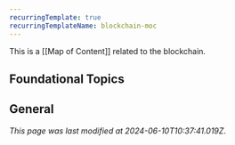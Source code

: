 ```yaml
---
recurringTemplate: true
recurringTemplateName: blockchain-moc
---
```


This is a [[Map of Content]] related to the blockchain.

## Foundational Topics



## General



*This page was last modified at 2024-06-10T10:37:41.019Z*.
